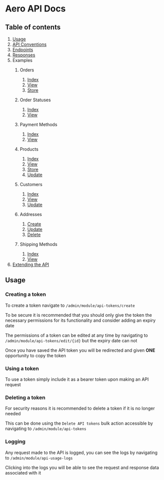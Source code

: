 # Aero API Docs

## Table of contents

1. [Usage](#usage)
2. [API Conventions](CONVENTIONS.md)
3. [Endpoints](ENDPOINTS.md)
4. [Responses](RESPONSES.md)
5. Examples
   1. Orders
      1. [Index](Examples/Order/INDEX.md)
      2. [View](Examples/Order/VIEW.md)
      3. [Store](Examples/Order/STORE.md)

   2. Order Statuses
      1. [Index](Examples/OrderStatus/INDEX.md)
      2. [View](Examples/OrderStatus/VIEW.md)
   3. Payment Methods
      1. [Index](Examples/PaymentMethod/INDEX.md)
      2. [View](Examples/PaymentMethod/VIEW.md)
   4. Products
      1. [Index](Examples/Product/INDEX.md)
      2. [View](Examples/Product/VIEW.md)
      3. [Store](Examples/Product/STORE.md)
      4. [Update](Examples/Product/UPDATE.md)
   5. Customers
       1. [Index](Examples/Customer/INDEX.md)
       2. [View](Examples/Customer/VIEW.md)
       3. [Update](Examples/Customer/UPDATE.md)
   6. Addresses
       1. [Create](Examples/Address/CREATE.md)
       2. [Update](Examples/Address/UPDATE.md)
       3. [Delete](Examples/Address/DELETE.md)
   7. Shipping Methods
      1. [Index](Examples/ShippingMethod/INDEX.md)
      2. [View](Examples/ShippingMethod/VIEW.md)
6. [Extending the API](EXTENDING.md) 

## Usage

### Creating a token

To create a token navigate to `/admin/module/api-tokens/create`

To be secure it is recommended that you should only give the token the necessary permissions for its functionality and consider adding an expiry date

The permissions of a token can be edited at any time by navigating to `/admin/module/api-tokens/edit/{id}` but the expiry date can not

Once you have saved the API token you will be redirected and given **ONE** opportunity to copy the token

### Using a token

To use a token simply include it as a bearer token upon making an API request

### Deleting a token

For security reasons it is recommended to delete a token if it is no longer needed

This can be done using the `Delete API tokens` bulk action accessible by navigating to `/admin/module/api-tokens`

### Logging

Any request made to the API is logged, you can see the logs by navigating to `/admin/module/api-usage-logs`

Clicking into the logs you will be able to see the request and response data associated with it
